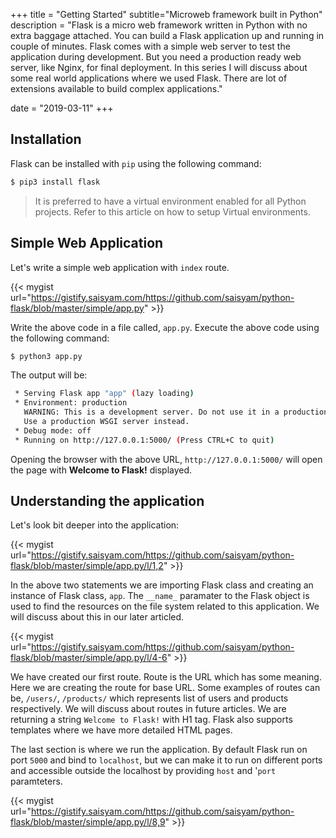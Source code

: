 +++
title = "Getting Started"
subtitle="Microweb framework built in Python"
description = "Flask is a micro web framework written in Python with no extra baggage attached. You can build a Flask application up and running in couple of minutes. Flask comes with a simple web server to test the application during development. But you need a production ready web server, like Nginx, for final deployment. In this series I will discuss about some real world applications where we used Flask. There are lot of extensions available to build complex applications."

date = "2019-03-11"
+++
## Installation

Flask can be installed with `pip` using the following command:

```bash
$ pip3 install flask
```

> It is preferred to have a virtual environment enabled for all Python projects. Refer to this article on how to setup Virtual environments.

## Simple Web Application

Let's write a simple web application with `index` route.

{{< mygist url="https://gistify.saisyam.com/https://github.com/saisyam/python-flask/blob/master/simple/app.py" >}}

Write the above code in a file called, `app.py`. Execute the above code using the following command:

```bash
$ python3 app.py
```
The output will be:

```bash
 * Serving Flask app "app" (lazy loading)
 * Environment: production
   WARNING: This is a development server. Do not use it in a production deployment.
   Use a production WSGI server instead.
 * Debug mode: off
 * Running on http://127.0.0.1:5000/ (Press CTRL+C to quit)
 ```

Opening the browser with the above URL, `http://127.0.0.1:5000/` will open the page with **Welcome to Flask!** displayed.

## Understanding the application
Let's look bit deeper into the application:


{{< mygist url="https://gistify.saisyam.com/https://github.com/saisyam/python-flask/blob/master/simple/app.py/l/1,2" >}}


In the above two statements we are importing Flask class and creating an instance of Flask class, `app`. The `__name_` paramater to the Flask object is used to find the resources on the file system related to this application. We will discuss about this in our later articled.

{{< mygist url="https://gistify.saisyam.com/https://github.com/saisyam/python-flask/blob/master/simple/app.py/l/4-6" >}}


We have created our first route. Route is the URL which has some meaning. Here we are creating the route for base URL. Some examples of routes can be, `/users/`, `/products/` which represents list of users and products respectively. We will discuss about routes in future articles. We are returning a string `Welcome to Flask!` with H1 tag. Flask also supports templates where we have more detailed HTML pages.

The last section is where we run the application. By default Flask run on port `5000` and bind to `localhost`, but we can make it to run on different ports and accessible outside the localhost by providing `host` and '`port` paramteters.

{{< mygist url="https://gistify.saisyam.com/https://github.com/saisyam/python-flask/blob/master/simple/app.py/l/8,9" >}}








